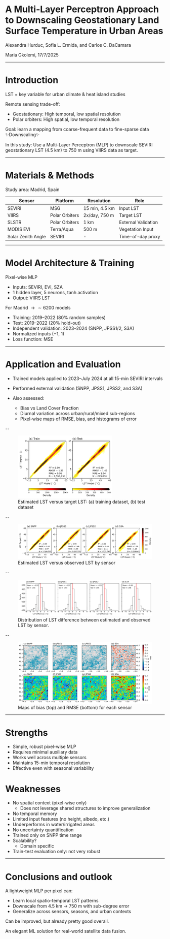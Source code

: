 # A Multi-Layer Perceptron Approach to Downscaling Geostationary Land Surface Temperature in Urban Areas

Alexandra Hurduc, Sofia L. Ermida, and Carlos C. DaCamara

Maria Gkolemi, 17/7/2025

---

# Introduction

LST = key variable for urban climate & heat island studies

Remote sensing trade-off:
- Geostationary: High temporal, low spatial resolution
- Polar orbiters: High spatial, low temporal resolution

Goal: learn a mapping from coarse-frequent data to fine-sparse data ✨Downscaling✨

In this study: Use a Multi-Layer Perceptron (MLP) to downscale SEVIRI geostationary LST (4.5 km) to 750 m using VIIRS data as target.

---
# Materials & Methods
Study area: Madrid, Spain

Sensor | Platform | Resolution | Role
--- | --- | --- | ---
SEVIRI | MSG | 15 min, 4.5 km | Input LST
VIIRS | Polar Orbiters | 2x/day, 750 m | Target LST
SLSTR | Polar Orbiters | 1 km | External Validation
MODIS EVI | Terra/Aqua | 500 m | Vegetation Input
Solar Zenith Angle | SEVIRI | - | Time-of-day proxy

---

# Model Architecture & Training

Pixel-wise MLP

- Inputs: SEVIRI, EVI, SZA
- 1 hidden layer, 5 neurons, tanh activation 
- Output: VIIRS LST 

For Madrid $\rightarrow \sim 6200$ models 


- Training: 2019–2022 (80% random samples)
- Test: 2019–2022 (20% hold-out)
- Independent validation: 2023–2024 (SNPP, JPSS1/2, S3A)
- Normalized inputs (−1, 1)
- Loss function: MSE

---
# Application and Evaluation

- Trained models applied to 2023–July 2024 at all 15-min SEVIRI intervals

- Performed external  validation (SNPP, JPSS1, JPSS2, and S3A)

- Also assessed:
    - Bias vs Land Cover Fraction
    - Diurnal variation across urban/rural/mixed sub-regions
    - Pixel-wise maps of RMSE, bias, and histograms of error

--

<figure>
  <img src="figures/train-test.png" alt="train test graph" style="width:70%">
  <figcaption>Estimated LST versus target LST: (a) training dataset, (b) test dataset</figcaption>
</figure>

--
<figure>
  <img src="figures/external validation.png" alt="external validation graph" style="width:100%">
  <figcaption>Estimated LST versus observed LST by sensor</figcaption>
</figure>

--
<figure>
  <img src="figures/external validation hist.png" alt="external validation hist" style="width:100%">
  <figcaption>Distribution of LST difference between estimated and observed LST by sensor.</figcaption>
</figure>

--
<figure>
  <img src="figures/bias rmse maps.png" alt="bias rmse maps" style="width:120%">
  <figcaption>Maps of bias (top) and RMSE (bottom) for each sensor</figcaption>
</figure>


---
# Strengths
- Simple, robust pixel-wise MLP
- Requires minimal auxiliary data
- Works well across multiple sensors
- Maintains 15-min temporal resolution
- Effective even with seasonal variability


# Weaknesses
- No spatial context (pixel-wise only)
    - Does not leverage shared structures to improve generalization
- No temporal memory
- Limited input features (no height, albedo, etc.)
- Underperforms in water/irrigated areas
- No uncertainty quantification
- Trained only on SNPP time range
- Scalability?
    - Domain specific
- Train-test evaluation only: not very robust

---
# Conclusions and outlook

A lightweight MLP per pixel can:
- Learn local spatio-temporal LST patterns
- Downscale from 4.5 km → 750 m with sub-degree error
- Generalize across sensors, seasons, and urban contexts

Can be improved, but already pretty good overall.

An elegant ML solution for real-world satellite data fusion.
